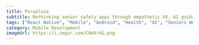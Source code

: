 ```yaml
---
title: Parapluie
subtitle: Rethinking senior safety apps through empathetic UX, AI guidance, and family-centered design.
tags: ["React Native", "Mobile", "Android", "Health", "AI", "Seniors Well Being"]
category: Mobile Development
imageUrl: https://i.imgur.com/CAHXrbG.png
---
```

